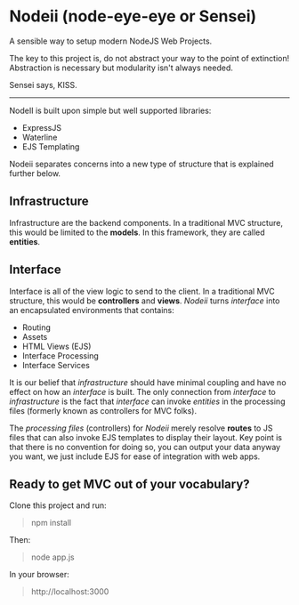 Nodeii (node-eye-eye or Sensei)
========
A sensible way to setup modern NodeJS Web Projects.

The key to this project is, do not abstract your way to the point of extinction! Abstraction is necessary but modularity isn't always needed. 

Sensei says, KISS.
_____________________________________________________
NodeII is built upon simple but well supported libraries:

- ExpressJS
- Waterline
- EJS Templating

Nodeii separates concerns into a new type of structure that is explained further below.

Infrastructure
---------------
Infrastructure are the backend components.  In a traditional MVC structure, this would be limited to the __models__. In this framework, they are called __entities__.

Interface
---------------
Interface is all of the view logic to send to the client.  In a traditional MVC structure, this would be __controllers__  and __views__. _Nodeii_ turns _interface_ into an encapsulated environments that contains:

- Routing
- Assets
- HTML Views (EJS)
- Interface Processing
- Interface Services

It is our belief that _infrastructure_ should have minimal coupling and have no effect on how an _interface_ is built. The only connection from _interface_ to _infrastructure_ is the fact that _interface_ can invoke _entities_ in the processing files (formerly known as controllers for MVC folks). 

The _processing files_ (controllers) for _Nodeii_ merely resolve __routes__ to JS files that can also invoke EJS templates to display their layout. Key point is that there is no convention for doing so, you can output your data anyway you want, we just include EJS for ease of integration with web apps.

## Ready to get MVC out of your vocabulary?

Clone this project and run:

> npm install
   
Then:

> node app.js

In your browser:

> http://localhost:3000
